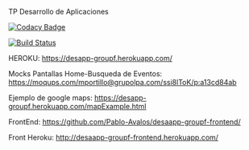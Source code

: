 TP Desarrollo de Aplicaciones

[![Codacy Badge](https://api.codacy.com/project/badge/Grade/d070eef2c19f4eb29b4f3dafca93b6c3)](https://www.codacy.com/app/mauroeportillo/desapp-groupf-backend?utm_source=github.com&amp;utm_medium=referral&amp;utm_content=meportillo/desapp-groupf-backend&amp;utm_campaign=Badge_Grade)


[![Build Status](https://travis-ci.org/meportillo/desapp-groupf-backend.svg?branch=master)](https://travis-ci.org/meportillo/desapp-groupf-backend)


HEROKU: https://desapp-groupf.herokuapp.com/

Mocks Pantallas Home-Busqueda de Eventos: https://moqups.com/mportillo@grupolpa.com/ssi8lToK/p:a13cd84ab


Ejemplo de google maps: https://desapp-groupf.herokuapp.com/mapExample.html

FrontEnd: https://github.com/Pablo-Avalos/desaapp-groupf-frontend/

Front Heroku: http://desaapp-groupf-frontend.herokuapp.com/
